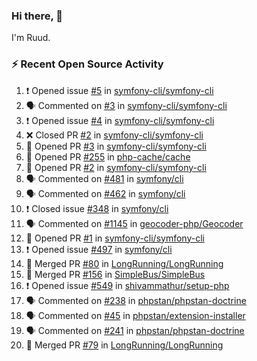 ### Hi there, 👋

I'm Ruud.
 
### :zap: Recent Open Source Activity

<!--START_SECTION:activity-->
1. ❗️ Opened issue [#5](https://github.com/symfony-cli/symfony-cli/issues/5) in [symfony-cli/symfony-cli](https://github.com/symfony-cli/symfony-cli)
2. 🗣 Commented on [#3](https://github.com/symfony-cli/symfony-cli/issues/3) in [symfony-cli/symfony-cli](https://github.com/symfony-cli/symfony-cli)
3. ❗️ Opened issue [#4](https://github.com/symfony-cli/symfony-cli/issues/4) in [symfony-cli/symfony-cli](https://github.com/symfony-cli/symfony-cli)
4. ❌ Closed PR [#2](https://github.com/symfony-cli/symfony-cli/pull/2) in [symfony-cli/symfony-cli](https://github.com/symfony-cli/symfony-cli)
5. 💪 Opened PR [#3](https://github.com/symfony-cli/symfony-cli/pull/3) in [symfony-cli/symfony-cli](https://github.com/symfony-cli/symfony-cli)
6. 💪 Opened PR [#255](https://github.com/php-cache/cache/pull/255) in [php-cache/cache](https://github.com/php-cache/cache)
7. 💪 Opened PR [#2](https://github.com/symfony-cli/symfony-cli/pull/2) in [symfony-cli/symfony-cli](https://github.com/symfony-cli/symfony-cli)
8. 🗣 Commented on [#481](https://github.com/symfony/cli/issues/481) in [symfony/cli](https://github.com/symfony/cli)
9. 🗣 Commented on [#462](https://github.com/symfony/cli/issues/462) in [symfony/cli](https://github.com/symfony/cli)
10. ❗️ Closed issue [#348](https://github.com/symfony/cli/issues/348) in [symfony/cli](https://github.com/symfony/cli)
11. 🗣 Commented on [#1145](https://github.com/geocoder-php/Geocoder/issues/1145) in [geocoder-php/Geocoder](https://github.com/geocoder-php/Geocoder)
12. 💪 Opened PR [#1](https://github.com/symfony-cli/symfony-cli/pull/1) in [symfony-cli/symfony-cli](https://github.com/symfony-cli/symfony-cli)
13. ❗️ Opened issue [#497](https://github.com/symfony/cli/issues/497) in [symfony/cli](https://github.com/symfony/cli)
14. 🎉 Merged PR [#80](https://github.com/LongRunning/LongRunning/pull/80) in [LongRunning/LongRunning](https://github.com/LongRunning/LongRunning)
15. 🎉 Merged PR [#156](https://github.com/SimpleBus/SimpleBus/pull/156) in [SimpleBus/SimpleBus](https://github.com/SimpleBus/SimpleBus)
16. ❗️ Opened issue [#549](https://github.com/shivammathur/setup-php/issues/549) in [shivammathur/setup-php](https://github.com/shivammathur/setup-php)
17. 🗣 Commented on [#238](https://github.com/phpstan/phpstan-doctrine/issues/238) in [phpstan/phpstan-doctrine](https://github.com/phpstan/phpstan-doctrine)
18. 🗣 Commented on [#45](https://github.com/phpstan/extension-installer/issues/45) in [phpstan/extension-installer](https://github.com/phpstan/extension-installer)
19. 🗣 Commented on [#241](https://github.com/phpstan/phpstan-doctrine/issues/241) in [phpstan/phpstan-doctrine](https://github.com/phpstan/phpstan-doctrine)
20. 🎉 Merged PR [#79](https://github.com/LongRunning/LongRunning/pull/79) in [LongRunning/LongRunning](https://github.com/LongRunning/LongRunning)
<!--END_SECTION:activity-->
